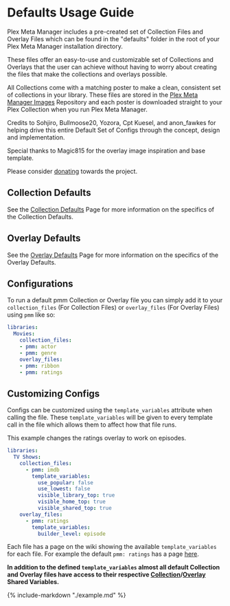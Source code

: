 # Defaults Usage Guide

Plex Meta Manager includes a pre-created set of Collection Files and Overlay Files which can be found in the "defaults" folder in the root of your Plex Meta Manager installation directory.

These files offer an easy-to-use and customizable set of Collections and Overlays that the user can achieve without having to worry about creating the files that make the collections and overlays possible.

All Collections come with a matching poster to make a clean, consistent set of collections in your library. These files are stored in the [Plex Meta Manager Images](https://github.com/meisnate12/Plex-Meta-Manager-Images) Repository and each poster is downloaded straight to your Plex Collection when you run Plex Meta Manager.

Credits to Sohjiro, Bullmoose20, Yozora, Cpt Kuesel, and anon_fawkes for helping drive this entire Default Set of Configs through the concept, design and implementation.

Special thanks to Magic815 for the overlay image inspiration and base template.

Please consider [donating](https://github.com/sponsors/meisnate12) towards the project.

## Collection Defaults

See the [Collection Defaults](collections.md) Page for more information on the specifics of the Collection Defaults.

## Overlay Defaults

See the [Overlay Defaults](overlays.md) Page for more information on the specifics of the Overlay Defaults.

## Configurations

To run a default pmm Collection or Overlay file you can simply add it to your `collection_files` (For Collection Files) or `overlay_files` (For Overlay Files) using `pmm` like so:

```yaml
libraries:
  Movies:
    collection_files:
    - pmm: actor
    - pmm: genre
    overlay_files:
    - pmm: ribbon
    - pmm: ratings
```

## Customizing Configs

Configs can be customized using the `template_variables` attribute when calling the file. These `template_variables` will be given to every template call in the file which allows them to affect how that file runs.

This example changes the ratings overlay to work on episodes.

```yaml
libraries:
  TV Shows:
    collection_files:
      - pmm: imdb
        template_variables:
          use_popular: false
          use_lowest: false
          visible_library_top: true
          visible_home_top: true
          visible_shared_top: true
    overlay_files:
      - pmm: ratings
        template_variables:
          builder_level: episode
```

Each file has a page on the wiki showing the available `template_variables` for each file. For example the default `pmm: ratings` has a page [here](overlays/ratings.md).

**In addition to the defined `template_variables` almost all default Collection and Overlay files have access to their respective [Collection](collection_variables.md)/[Overlay](overlay_variables.md) Shared Variables.**

{%
   include-markdown "./example.md"
%}
